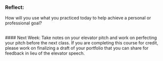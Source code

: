 ### Reflect:
How will you use what you practiced today to help achieve a personal or professional goal? 

<br>
#### Next Week:
Take notes on your elevator pitch and work on perfecting your pitch before the next class. If you are completing this course for credit, please work on finalizing a draft of your portfolio that you can share for feedback in lieu of the elevator speech.
